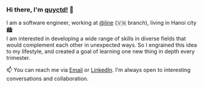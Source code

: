 ### Hi there, I'm [quyctd!](https://github.com/quyctd) 👋

I am a software engineer, working at [@line](https://github.com/line) (🇻🇳 branch), living in Hanoi city 🏙
<br/>
I am interested in developing a wide range of skills in diverse fields that would complement each other in unexpected ways. So I engrained this idea to my lifestyle, and created a goal of learning one new thing in depth every trimester.
<br/>

📫 You can reach me via <a href="mailto:quy.dc98@gmail.com" target="_blank">Email</a> or <a href="https://www.linkedin.com/in/quyctd/" target="_blank">LinkedIn</a>. I'm always open to interesting conversations and collaboration.
<!-- 
<a href="https://github.com/quyctd/quyctd">
  <img src="https://github-readme-stats.vercel.app/api?username=quyctd&count_private=true">
</a>
 -->
